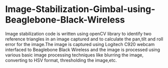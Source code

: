 # Image-Stabilization-Gimbal-using-Beaglebone-Black-Wireless

Image stabilization code is written using openCV library to identify two reference triangles in an image captured and to calculate the pan,tilt and roll error for the image.The image is captured using Logitech C920 webcam interfaced to Beaglebone Black Wireless and the image is processed using various basic image processing techniques like blurring the image, converting to HSV format, thresholding the image,etc.
